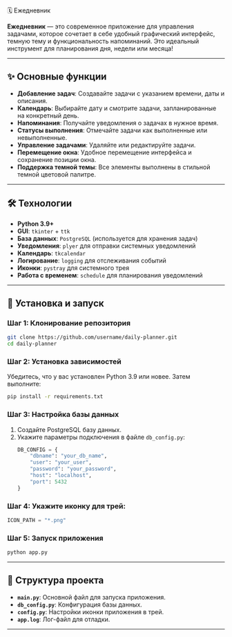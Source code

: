 🗓️ Ежедневник 

**Ежедневник** — это современное приложение для управления задачами, которое сочетает в себе удобный графический интерфейс, темную тему и функциональность напоминаний. Это идеальный инструмент для планирования дня, недели или месяца!

---

## ✨ Основные функции

- **Добавление задач**: Создавайте задачи с указанием времени, даты и описания.
- **Календарь**: Выбирайте дату и смотрите задачи, запланированные на конкретный день.
- **Напоминания**: Получайте уведомления о задачах в нужное время.
- **Статусы выполнения**: Отмечайте задачи как выполненные или невыполненные.
- **Управление задачами**: Удаляйте или редактируйте задачи.
- **Перемещение окна**: Удобное перемещение интерфейса и сохранение позиции окна.
- **Поддержка темной темы**: Все элементы выполнены в стильной темной цветовой палитре.

---

## 🛠️ Технологии

- **Python 3.9+**
- **GUI**: `tkinter` + `ttk`
- **База данных**: `PostgreSQL` (используется для хранения задач)
- **Уведомления**: `plyer` для отправки системных уведомлений
- **Календарь**: `tkcalendar`
- **Логирование**: `logging` для отслеживания событий
- **Иконки**: `pystray` для системного трея
- **Работа с временем**: `schedule` для планирования уведомлений

---

## 🚀 Установка и запуск

### Шаг 1: Клонирование репозитория
```bash
git clone https://github.com/username/daily-planner.git
cd daily-planner
```

### Шаг 2: Установка зависимостей
Убедитесь, что у вас установлен Python 3.9 или новее. Затем выполните:
```bash
pip install -r requirements.txt
```

### Шаг 3: Настройка базы данных
1. Создайте PostgreSQL базу данных.
2. Укажите параметры подключения в файле `db_config.py`:
   ```python
   DB_CONFIG = {
       "dbname": "your_db_name",
       "user": "your_user",
       "password": "your_password",
       "host": "localhost",
       "port": 5432
   }
   ```
### Шаг 4: Укажите иконку для трей:
   ```python
   ICON_PATH = "*.png"
   ```
### Шаг 5: Запуск приложения
```bash
python app.py
```

---


## 📝 Структура проекта

- **`main.py`**: Основной файл для запуска приложения.
- **`db_config.py`**: Конфигурация базы данных.
- **`config.py`**: Настройки иконки приложения в трей.
- **`app.log`**: Лог-файл для отладки.

---
